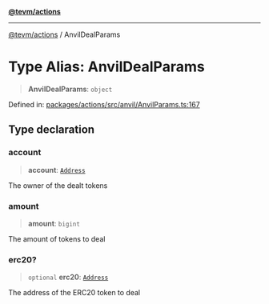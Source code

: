 [**@tevm/actions**](../README.md)

***

[@tevm/actions](../globals.md) / AnvilDealParams

# Type Alias: AnvilDealParams

> **AnvilDealParams**: `object`

Defined in: [packages/actions/src/anvil/AnvilParams.ts:167](https://github.com/evmts/tevm-monorepo/blob/main/packages/actions/src/anvil/AnvilParams.ts#L167)

## Type declaration

### account

> **account**: [`Address`](Address.md)

The owner of the dealt tokens

### amount

> **amount**: `bigint`

The amount of tokens to deal

### erc20?

> `optional` **erc20**: [`Address`](Address.md)

The address of the ERC20 token to deal
